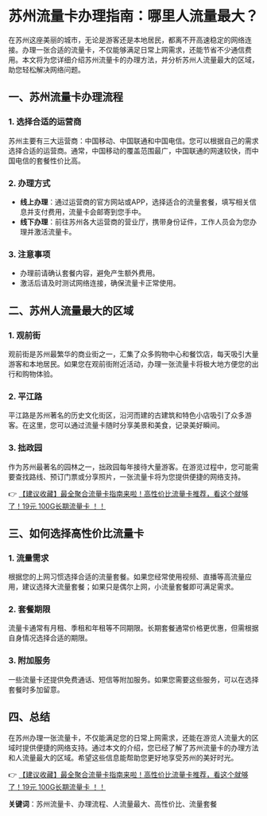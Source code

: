 # 苏州流量卡办理指南：哪里人流量最大？

在苏州这座美丽的城市，无论是游客还是本地居民，都离不开高速稳定的网络连接。办理一张合适的流量卡，不仅能够满足日常上网需求，还能节省不少通信费用。本文将为您详细介绍苏州流量卡的办理方法，并分析苏州人流量最大的区域，助您轻松解决网络问题。

## 一、苏州流量卡办理流程

### 1. 选择合适的运营商
苏州主要有三大运营商：中国移动、中国联通和中国电信。您可以根据自己的需求选择合适的运营商。通常，中国移动的覆盖范围最广，中国联通的网速较快，而中国电信的套餐性价比高。

### 2. 办理方式
- **线上办理**：通过运营商的官方网站或APP，选择适合的流量套餐，填写相关信息并支付费用，流量卡会邮寄到您手中。
- **线下办理**：前往苏州各大运营商的营业厅，携带身份证件，工作人员会为您办理并激活流量卡。

### 3. 注意事项
- 办理前请确认套餐内容，避免产生额外费用。
- 激活后请及时测试网络连接，确保流量卡正常使用。

## 二、苏州人流量最大的区域

### 1. 观前街
观前街是苏州最繁华的商业街之一，汇集了众多购物中心和餐饮店，每天吸引大量游客和本地居民。如果您在观前街附近活动，办理一张流量卡将极大地方便您的出行和购物体验。

### 2. 平江路
平江路是苏州著名的历史文化街区，沿河而建的古建筑和特色小店吸引了众多游客。在这里，您可以通过流量卡随时分享美景和美食，记录美好瞬间。

### 3. 拙政园
作为苏州最著名的园林之一，拙政园每年接待大量游客。在游览过程中，您可能需要查找路线、预订门票或分享照片，一张流量卡将为您提供便捷的网络支持。

👉 [【建议收藏】最全聚合流量卡指南来啦！高性价比流量卡推荐，看这个就够了！19元 100G长期流量卡 ！！](https://bit.ly/Liuliangka)

## 三、如何选择高性价比流量卡

### 1. 流量需求
根据您的上网习惯选择合适的流量套餐。如果您经常使用视频、直播等高流量应用，建议选择大流量套餐；如果只是偶尔上网，小流量套餐即可满足需求。

### 2. 套餐期限
流量卡通常有月租、季租和年租等不同期限。长期套餐通常价格更优惠，但需根据自身情况选择合适的期限。

### 3. 附加服务
一些流量卡还提供免费通话、短信等附加服务。如果您需要这些服务，可以在选择套餐时多加留意。

## 四、总结

在苏州办理一张流量卡，不仅能满足您的日常上网需求，还能在游览人流量大的区域时提供便捷的网络支持。通过本文的介绍，您已经了解了苏州流量卡的办理方法和人流量最大的区域。希望这些信息能帮助您更好地享受苏州的美好时光。

👉 [【建议收藏】最全聚合流量卡指南来啦！高性价比流量卡推荐，看这个就够了！19元 100G长期流量卡 ！！](https://bit.ly/Liuliangka)

**关键词**：苏州流量卡、办理流程、人流量最大、高性价比、流量套餐